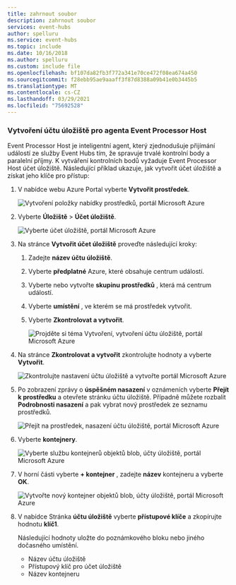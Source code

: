 ```yaml
---
title: zahrnout soubor
description: zahrnout soubor
services: event-hubs
author: spelluru
ms.service: event-hubs
ms.topic: include
ms.date: 10/16/2018
ms.author: spelluru
ms.custom: include file
ms.openlocfilehash: bf107da82fb3f772a341e70ce472f08ea674a450
ms.sourcegitcommit: f28ebb95ae9aaaff3f87d8388a09b41e0b3445b5
ms.translationtype: MT
ms.contentlocale: cs-CZ
ms.lasthandoff: 03/29/2021
ms.locfileid: "75692528"
---
```

### <a name="create-a-storage-account-for-event-processor-host"></a>Vytvoření účtu úložiště pro agenta Event Processor Host
Event Processor Host je inteligentní agent, který zjednodušuje přijímání událostí ze služby Event Hubs tím, že spravuje trvalé kontrolní body a paralelní příjmy. K vytváření kontrolních bodů vyžaduje Event Processor Host účet úložiště. Následující příklad ukazuje, jak vytvořit účet úložiště a získat jeho klíče pro přístup:

1. V nabídce webu Azure Portal vyberte **Vytvořit prostředek**.

    ![Vytvoření položky nabídky prostředků, portál Microsoft Azure](./media/event-hubs-create-storage/create-resource.png)

2. Vyberte **Úložiště** > **Účet úložiště**.
   
    ![Vyberte účet úložiště, portál Microsoft Azure](./media/event-hubs-create-storage/select-storage-account.png)

3. Na stránce **Vytvořit účet úložiště** proveďte následující kroky: 

   1. Zadejte **název účtu úložiště**.
   2. Vyberte **předplatné** Azure, které obsahuje centrum událostí.
   3. Vyberte nebo vytvořte **skupinu prostředků** , která má centrum událostí.
   4. Vyberte **umístění** , ve kterém se má prostředek vytvořit. 
   5. Vyberte **Zkontrolovat a vytvořit**.
   
        ![Projděte si téma Vytvoření, vytvoření účtu úložiště, portál Microsoft Azure](./media/event-hubs-create-storage/review-create.png)

4. Na stránce **Zkontrolovat a vytvořit** zkontrolujte hodnoty a vyberte **Vytvořit**. 

    ![Zkontrolujte nastavení účtu úložiště a vytvořte portál Microsoft Azure](./media/event-hubs-create-storage/create-storage-account.png)
5. Po zobrazení zprávy o **úspěšném nasazení** v oznámeních vyberte **Přejít k prostředku** a otevřete stránku účtu úložiště. Případně můžete rozbalit **Podrobnosti nasazení** a pak vybrat nový prostředek ze seznamu prostředků.  

    ![Přejít na prostředek, nasazení účtu úložiště, portál Microsoft Azure](./media/event-hubs-create-storage/go-to-resource.png) 
6. Vyberte **kontejnery**.

    ![Vyberte službu kontejnerů objektů blob, účty úložiště, portál Microsoft Azure](./media/event-hubs-create-storage/select-blob-container-service.png)
7. V horní části vyberte **+ kontejner** , zadejte **název** kontejneru a vyberte **OK**. 

    ![Vytvořte nový kontejner objektů blob, účty úložiště, portál Microsoft Azure](./media/event-hubs-create-storage/create-new-blob-container.png)
8. V nabídce Stránka **účtu úložiště** vyberte **přístupové klíče** a zkopírujte hodnotu **klíč1**.

    Následující hodnoty uložte do poznámkového bloku nebo jiného dočasného umístění.
    - Název účtu úložiště
    - Přístupový klíč pro účet úložiště
    - Název kontejneru
